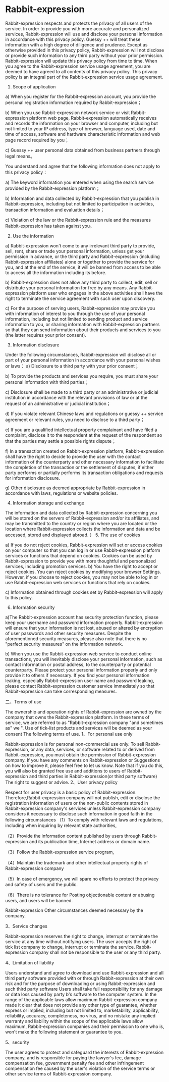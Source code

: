 # Rabbit-expression
Rabbit-expression respects and protects the privacy of all users of the service. In order to provide you with more accurate and personalized services, Rabbit-expression will use and disclose your personal information in accordance with this privacy policy. Guessy ++ will treat these information with a high degree of diligence and prudence. Except as otherwise provided in this privacy policy, Rabbit-expression will not disclose or provide such information to any third party without your prior permission. Rabbit-expression will update this privacy policy from time to time. When you agree to the Rabbit-expression service usage agreement, you are deemed to have agreed to all contents of this privacy policy. This privacy policy is an integral part of the Rabbit-expression service usage agreement.
1. Scope of application

a) When you register for the Rabbit-expression account, you provide the personal registration information required by Rabbit-expression；

b) When you use Rabbit-expression network service or visit Rabbit-expression platform web page, Rabbit-expression automatically receives and records the information on your browser and computer, including but not limited to your IP address, type of browser, language used, date and time of access, software and hardware characteristic information and web page record required by you；

c) Guessy ++ user personal data obtained from business partners through legal means。

You understand and agree that the following information does not apply to this privacy policy：

a) The keyword information you entered when using the search service provided by the Rabbit-expression platform；

b) Information and data collected by Rabbit-expression that you publish in Rabbit-expression, including but not limited to participation in activities, transaction information and evaluation details；

c) Violation of the law or the Rabbit-expression rule and the measures Rabbit-expression has taken against you。

2. Use the information

a) Rabbit-expression won't come to any irrelevant third party to provide, sell, rent, share or trade your personal information, unless get your permission in advance, or the third party and Rabbit-expression (including Rabbit-expression affiliates) alone or together to provide the service for you, and at the end of the service, it will be banned from access to be able to access all the information including its before.

b) Rabbit-expression does not allow any third party to collect, edit, sell or distribute your personal information for free by any means. Any Rabbit-expression platform user who engages in the above activities shall have the right to terminate the service agreement with such user upon discovery.

c) For the purpose of serving users, Rabbit-expression may provide you with information of interest to you through the use of your personal information, including but not limited to sending product and service information to you, or sharing information with Rabbit-expression partners so that they can send information about their products and services to you (the latter requires your prior consent).

3. Information disclosure

Under the following circumstances, Rabbit-expression will disclose all or part of your personal information in accordance with your personal wishes or laws：
a) Disclosure to a third party with your prior consent；

b) To provide the products and services you require, you must share your personal information with third parties；

c) Disclosure shall be made to a third party or an administrative or judicial institution in accordance with the relevant provisions of law or at the request of an administrative or judicial institution；

d) If you violate relevant Chinese laws and regulations or guessy ++ service agreement or relevant rules, you need to disclose to a third party；

 
e) If you are a qualified intellectual property complainant and have filed a complaint, disclose it to the respondent at the request of the respondent so that the parties may settle a possible rights dispute；

f) In a transaction created on Rabbit-expression platform, Rabbit-expression shall have the right to decide to provide the user with the contact information of the counterparty and other necessary information to facilitate the completion of the transaction or the settlement of disputes, if either party performs or partially performs its transaction obligations and requests for information disclosure.

g) Other disclosure as deemed appropriate by Rabbit-expression in accordance with laws, regulations or website policies.

4. Information storage and exchange

The information and data collected by Rabbit-expression concerning you will be stored on the servers of Rabbit-expression and/or its affiliates, and may be transmitted to the country or region where you are located or the location where Rabbit-expression collects the information and data and be accessed, stored and displayed abroad. ）
5. The use of cookies

a) If you do not reject cookies, Rabbit-expression will set or access cookies on your computer so that you can log in or use Rabbit-expression platform services or functions that depend on cookies. Cookies can be used by Rabbit-expression to provide you with more thoughtful and personalized services, including promotion services.  b) You have the right to accept or reject cookies. You can reject cookies by modifying your browser Settings. However, if you choose to reject cookies, you may not be able to log in or use Rabbit-expression web services or functions that rely on cookies.

c) Information obtained through cookies set by Rabbit-expression will apply to this policy.

6. Information security

a)The Rabbit-expression account has security protection function, please keep your username and password information properly. Rabbit-expression will ensure that your information is not lost, abused or altered by encryption of user passwords and other security measures. Despite the aforementioned security measures, please also note that there is no "perfect security measures" on the information network.

b) When you use the Rabbit-expression web service to conduct online transactions, you will inevitably disclose your personal information, such as contact information or postal address, to the counterparty or potential counterparty. Please protect your personal information properly and only provide it to others if necessary. If you find your personal information leaking, especially Rabbit-expression user name and password leaking, please contact Rabbit-expression customer service immediately so that Rabbit-expression can take corresponding measures.

 
二、Terms of use

The ownership and operation rights of Rabbit-expression are owned by the company that owns the Rabbit-expression platform. In these terms of service, we are referred to as "Rabbit-expression company "and sometimes as" we ". Use of tick-list products and services will be deemed as your consent The following terms of use.
1、For personal use only

Rabbit-expression is for personal non-commercial use only. To sell Rabbit-expression, or any data, services, or software related to or derived from Rabbit-expression, you must obtain the permission of Rabbit-expression company. If you have any comments on Rabbit-expression or Suggestions on how to improve it, please feel free to let us know. Note that if you do this, you will also be granted free use and additions to users of Rabbit-expression and third parties in Rabbit-expression(or third party software) The right to suggest or advise.
2、User privacy policy

Respect for user privacy is a basic policy of Rabbit-expression. Therefore,Rabbit-expression company will not publish, edit or disclose the registration information of users or the non-public contents stored in Rabbit-expression company's services unless Rabbit-expression company considers it necessary to disclose such information in good faith in the following circumstances
（1）To comply with relevant laws and regulations, including when inquiring by relevant state authorities,

（2）Provide the information content published by users through Rabbit-expression and its publication time, Internet address or domain name.

（3）Follow the Rabbit-expression service program,

（4）Maintain the trademark and other intellectual property rights of Rabbit-expression company

（5）In case of emergency, we will spare no efforts to protect the privacy and safety of users and the public.

（6）There is no tolerance for Posting objectionable content or abusing users, and users will be banned.

Rabbit-expression Other circumstances deemed necessary by the company.

3、Service changes

Rabbit-expression reserves the right to change, interrupt or terminate the service at any time without notifying users. The user accepts the right of tick list company to change, interrupt or terminate the service. Rabbit-expression company shall not be responsible to the user or any third party.

4、Limitation of liability

Users understand and agree to download and use Rabbit-expression and all third party software provided with or through Rabbit-expression at their own risk and for the purpose of downloading or using Rabbit-expression and such third party software Users shall take full responsibility for any damage or data loss caused by party b's software to the computer system. In the range of the applicable laws allow maximum Rabbit-expression company made it clear that does not provide any other type of guarantee, whether express or implied, including but not limited to, marketability, applicability, reliability, accuracy, completeness, no virus, and no mistake any implied warranty and liability within the scope of the applicable laws allow maximum, Rabbit-expression companies and their permission to one who is, won't make the following statement or guarantee to you.

5、security

The user agrees to protect and safeguard the interests of Rabbit-expression company, and is responsible for paying the lawyer's fee, damage compensation fee, government penalty fee and other infringement compensation fee caused by the user's violation of the service terms or other service terms of Rabbit-expression company.
